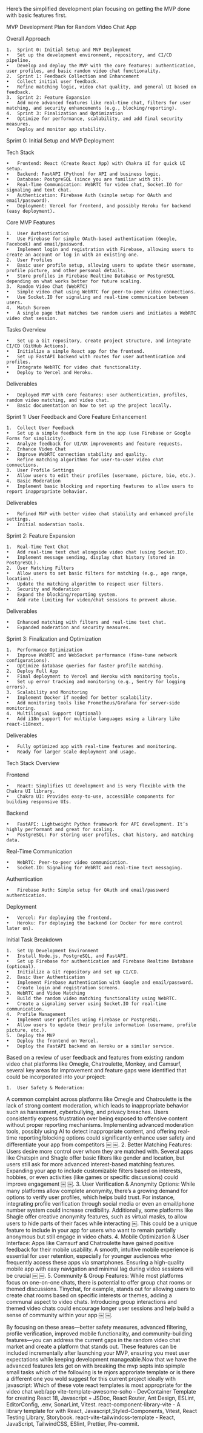 
Here’s the simplified development plan focusing on getting the MVP done with basic features first.

MVP Development Plan for Random Video Chat App

Overall Approach

	1.	Sprint 0: Initial Setup and MVP Deployment
	•	Set up the development environment, repository, and CI/CD pipeline.
	•	Develop and deploy the MVP with the core features: authentication, user profiles, and basic random video chat functionality.
	2.	Sprint 1: Feedback Collection and Enhancement
	•	Collect initial user feedback.
	•	Refine matching logic, video chat quality, and general UI based on feedback.
	3.	Sprint 2: Feature Expansion
	•	Add more advanced features like real-time chat, filters for user matching, and security enhancements (e.g., blocking/reporting).
	4.	Sprint 3: Finalization and Optimization
	•	Optimize for performance, scalability, and add final security measures.
	•	Deploy and monitor app stability.

Sprint 0: Initial Setup and MVP Deployment

Tech Stack

	•	Frontend: React (Create React App) with Chakra UI for quick UI setup.
	•	Backend: FastAPI (Python) for API and business logic.
	•	Database: PostgreSQL (since you are familiar with it).
	•	Real-Time Communication: WebRTC for video chat, Socket.IO for signaling and text chat.
	•	Authentication: Firebase Auth (simple setup for OAuth and email/password).
	•	Deployment: Vercel for frontend, and possibly Heroku for backend (easy deployment).

Core MVP Features

	1.	User Authentication
	•	Use Firebase for simple OAuth-based authentication (Google, Facebook) and email/password.
	•	Implement login and registration with Firebase, allowing users to create an account or log in with an existing one.
	2.	User Profiles
	•	Basic user profile setup, allowing users to update their username, profile picture, and other personal details.
	•	Store profiles in Firebase Realtime Database or PostgreSQL depending on what works better for future scaling.
	3.	Random Video Chat (WebRTC)
	•	Simple video chat using WebRTC for peer-to-peer video connections.
	•	Use Socket.IO for signaling and real-time communication between users.
	4.	Match Screen
	•	A single page that matches two random users and initiates a WebRTC video chat session.

Tasks Overview

	•	Set up a Git repository, create project structure, and integrate CI/CD (GitHub Actions).
	•	Initialize a simple React app for the frontend.
	•	Set up FastAPI backend with routes for user authentication and profiles.
	•	Integrate WebRTC for video chat functionality.
	•	Deploy to Vercel and Heroku.

Deliverables

	•	Deployed MVP with core features: user authentication, profiles, random video matching, and video chat.
	•	Basic documentation on how to set up the project locally.

Sprint 1: User Feedback and Core Feature Enhancement

	1.	Collect User Feedback
	•	Set up a simple feedback form in the app (use Firebase or Google Forms for simplicity).
	•	Analyze feedback for UI/UX improvements and feature requests.
	2.	Enhance Video Chat
	•	Improve WebRTC connection stability and quality.
	•	Refine matching algorithms for user-to-user video chat connections.
	3.	User Profile Settings
	•	Allow users to edit their profiles (username, picture, bio, etc.).
	4.	Basic Moderation
	•	Implement basic blocking and reporting features to allow users to report inappropriate behavior.

Deliverables

	•	Refined MVP with better video chat stability and enhanced profile settings.
	•	Initial moderation tools.

Sprint 2: Feature Expansion

	1.	Real-Time Text Chat
	•	Add real-time text chat alongside video chat (using Socket.IO).
	•	Implement message sending, display chat history (stored in PostgreSQL).
	2.	User Matching Filters
	•	Allow users to set basic filters for matching (e.g., age range, location).
	•	Update the matching algorithm to respect user filters.
	3.	Security and Moderation
	•	Expand the blocking/reporting system.
	•	Add rate limiting for video/chat sessions to prevent abuse.

Deliverables

	•	Enhanced matching with filters and real-time text chat.
	•	Expanded moderation and security measures.

Sprint 3: Finalization and Optimization

	1.	Performance Optimization
	•	Improve WebRTC and WebSocket performance (fine-tune network configurations).
	•	Optimize database queries for faster profile matching.
	2.	Deploy Full App
	•	Final deployment to Vercel and Heroku with monitoring tools.
	•	Set up error tracking and monitoring (e.g., Sentry for logging errors).
	3.	Scalability and Monitoring
	•	Implement Docker if needed for better scalability.
	•	Add monitoring tools like Prometheus/Grafana for server-side monitoring.
	4.	Multilingual Support (Optional)
	•	Add i18n support for multiple languages using a library like react-i18next.

Deliverables

	•	Fully optimized app with real-time features and monitoring.
	•	Ready for larger scale deployment and usage.

Tech Stack Overview

Frontend

	•	React: Simplifies UI development and is very flexible with the Chakra UI library.
	•	Chakra UI: Provides easy-to-use, accessible components for building responsive UIs.

Backend

	•	FastAPI: Lightweight Python framework for API development. It’s highly performant and great for scaling.
	•	PostgreSQL: For storing user profiles, chat history, and matching data.

Real-Time Communication

	•	WebRTC: Peer-to-peer video communication.
	•	Socket.IO: Signaling for WebRTC and real-time text messaging.

Authentication

	•	Firebase Auth: Simple setup for OAuth and email/password authentication.

Deployment

	•	Vercel: For deploying the frontend.
	•	Heroku: For deploying the backend (or Docker for more control later on).

Initial Task Breakdown

	1.	Set Up Development Environment
	•	Install Node.js, PostgreSQL, and FastAPI.
	•	Set up Firebase for authentication and Firebase Realtime Database (optional).
	•	Initialize a Git repository and set up CI/CD.
	2.	Basic User Authentication
	•	Implement Firebase Authentication with Google and email/password.
	•	Create login and registration screens.
	3.	WebRTC and Video Matching
	•	Build the random video matching functionality using WebRTC.
	•	Create a signaling server using Socket.IO for real-time communication.
	4.	Profile Management
	•	Implement user profiles using Firebase or PostgreSQL.
	•	Allow users to update their profile information (username, profile picture, etc.).
	5.	Deploy the MVP
	•	Deploy the frontend on Vercel.
	•	Deploy the FastAPI backend on Heroku or a similar service.
    
Based on a review of user feedback and features from existing random video chat platforms like Omegle, Chatroulette, Monkey, and Camsurf, several key areas for improvement and feature gaps were identified that could be incorporated into your project:

	1.	User Safety & Moderation:
A common complaint across platforms like Omegle and Chatroulette is the lack of strong content moderation, which leads to inappropriate behavior such as harassment, cyberbullying, and privacy breaches. Users consistently express frustration over being exposed to offensive content without proper reporting mechanisms. Implementing advanced moderation tools, possibly using AI to detect inappropriate content, and offering real-time reporting/blocking options could significantly enhance user safety and differentiate your app from competitors ￼ ￼.
	2.	Better Matching Features:
Users desire more control over whom they are matched with. Several apps like Chatspin and Shagle offer basic filters like gender and location, but users still ask for more advanced interest-based matching features. Expanding your app to include customizable filters based on interests, hobbies, or even activities (like games or specific discussions) could improve engagement ￼ ￼.
	3.	User Verification & Anonymity Options:
While many platforms allow complete anonymity, there’s a growing demand for options to verify user profiles, which helps build trust. For instance, integrating profile verification through social media or even an email/phone number system could increase credibility. Additionally, some platforms like Shagle offer creative anonymity features, such as virtual masks, to allow users to hide parts of their faces while interacting ￼. This could be a unique feature to include in your app for users who want to remain partially anonymous but still engage in video chats.
	4.	Mobile Optimization & User Interface:
Apps like Camsurf and Chatroulette have gained positive feedback for their mobile usability. A smooth, intuitive mobile experience is essential for user retention, especially for younger audiences who frequently access these apps via smartphones. Ensuring a high-quality mobile app with easy navigation and minimal lag during video sessions will be crucial ￼ ￼.
	5.	Community & Group Features:
While most platforms focus on one-on-one chats, there is potential to offer group chat rooms or themed discussions. Tinychat, for example, stands out for allowing users to create chat rooms based on specific interests or themes, adding a communal aspect to video chats. Introducing group interactions and themed video chats could encourage longer user sessions and help build a sense of community within your app ￼ ￼.

By focusing on these areas—better safety measures, advanced filtering, profile verification, improved mobile functionality, and community-building features—you can address the current gaps in the random video chat market and create a platform that stands out. These features can be included incrementally after launching your MVP, ensuring you meet user expectations while keeping development manageable.Now that we have the advanced features lets get  on with breaking the mvp septs into spimple small tasks which of the following is te mjors approriate template or is there a different one you wold suggest for this current project ideally with javascript:
Which of these vote react templates is most appropriate for the video chat web/app vite-template-awesome-soho - DevContainer Template for creating React 18, Javascript + JSDoc, React Router, Ant Design, ESLint, EditorConfig, .env, SonarLint, Vitest.
react-component-library-vite - A library template for with React, Javascript,Styled-Components, Vitest, React Testing Library, Storybook.
react-vite-tailwindcss-template - React, JavaScript, TailwindCSS, ESlint, Prettier, Pre-commit.